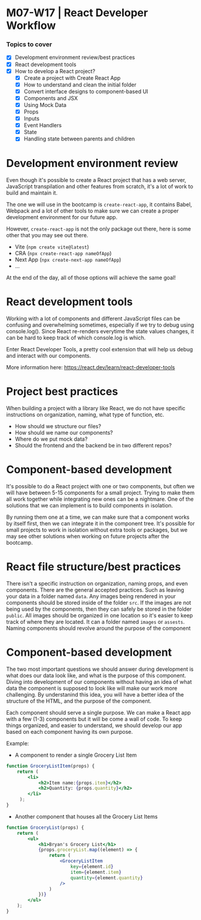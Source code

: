 # M07-W17 | React Developer Workflow

### Topics to cover

- [x] Development environment review/best practices
- [x] React development tools
- [x] How to develop a React project?
    - [x] Create a project with Create React App
    - [x] How to understand and clean the initial folder
    - [x] Convert interface designs to component-based UI
    - [x] Components and JSX
    - [x] Using Mock Data
    - [x] Props
    - [x] Inputs
    - [x] Event Handlers
    - [x] State
    - [x] Handling state between parents and children

# Development environment review

Even though it's possible to create a React project that has a web server, JavaScript transpilation and other features from scratch, it's a lot of work to build and maintain it.

The one we will use in the bootcamp is `create-react-app`, it contains Babel, Webpack and a lot of other tools to make sure we can create a proper development environment for our future app.

However, `create-react-app` is not the only package out there, here is some other that you may see out there.

- Vite (`npm create vite@latest`)
- CRA (`npx create-react-app nameOfApp`)
- Next App (`npx create-next-app nameOfApp`)
- ...

At the end of the day, all of those options will achieve the same goal!

# React development tools

Working with a lot of components and different JavaScript files can be confusing and overwhelming sometimes, especially if we try to debug using console.log(). Since React re-renders everytime the state values changes, it can be hard to keep track of which console.log is which.

Enter React Developer Tools, a pretty cool extension that will help us debug and interact with our components.

More information here: https://react.dev/learn/react-developer-tools

# Project best practices

When building a project with a library like React, we do not have specific instructions on organization, naming, what type of function, etc.

- How should we structure our files?
- How should we name our components?
- Where do we put mock data?
- Should the frontend and the backend be in two different repos?

# Component-based development

It's possible to do a React project with one or two components, but often we will have between 5-15 components for a small project. Trying to make them all work together while integrating new ones can be a nightmare. One of the solutions that we can implement is to build components in isolation.

By running them one at a time, we can make sure that a component works by itself first, then we can integrate it in the component tree. It's possible for small projects to work in isolation without extra tools or packages, but we may see other solutions when working on future projects after the bootcamp.

# React file structure/best practices

There isn't a specific instruction on organization, naming props, and even components. There are the general accepted practices. Such as leaving your data in a folder named `data`. Any images being rendered in your components should be stored inside of the folder `src`. If the images are not being used by the components, then they can safely be stored in the folder `public`. All images should be organized in one location so it's easier to keep track of where they are located. It can a folder named `images` or `assests`. Naming components should revolve around the purpose of the component

# Component-based development

The two most important questions we should answer during development is what does our data look like, and what is the purpose of this component. Diving into development of our components without having an idea of what data the component is supposed to look like will make our work more challenging. By understanind this idea, you will have a better idea of the structure of the HTML, and the purpose of the component.

Each component should serve a single purpose. We can make a React app with a few (1-3) components but it will be come a wall of code. To keep things organized, and easier to understand, we should develop our app based on each component having its own purpose.

Example:

- A component to render a single Grocery List Item

```jsx
function GroceryListItem(props) {
    return (
        <li>
            <h2>Item name:{props.item}</h2>
            <h2>Quantity: {props.quantity}</h2>
        </li>
     );
}
```

- Another component that houses all the Grocery List Items

```jsx
function GroceryList(props) {
    return (
        <ul>
            <h1>Bryan's Grocery List</h1>
            {props.groceryList.map((element) => {
                return (
                    <GroceryListItem
                        key={element.id}
                        item={element.item}
                        quantity={element.quantity}
                    />
                )
            })}
        </ul>
    );
}
```